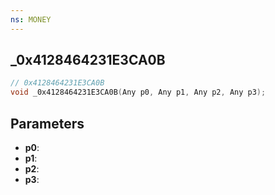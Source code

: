 ```yaml
---
ns: MONEY
---
```

## _0x4128464231E3CA0B

```c
// 0x4128464231E3CA0B
void _0x4128464231E3CA0B(Any p0, Any p1, Any p2, Any p3);
```


## Parameters
* **p0**: 
* **p1**: 
* **p2**: 
* **p3**: 

